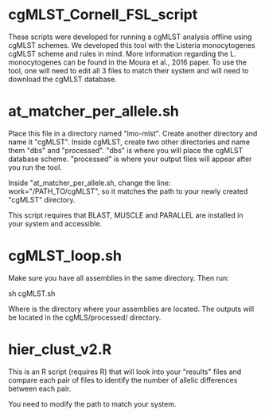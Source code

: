 # cgMLST_Cornell_FSL_script

These scripts were developed for running a cgMLST analysis offline using cgMLST schemes. We developed this tool with the Listeria monocytogenes cgMLST scheme and rules in mind. 
More information regarding the L. monocytogenes can be found in the Moura et al., 2016 paper. 
To use the tool, one will need to edit all 3 files to match their system and will need to download the cgMLST database.


# at_matcher_per_allele.sh

Place this file in a directory named "lmo-mlst".
Create another directory and name it "cgMLST". Inside cgMLST, create two other directories and name them "dbs" and "processed". 
"dbs" is where you will place the cgMLST database scheme. "processed" is where your output files will appear after you run the tool.

Inside "at_matcher_per_allele.sh, change the line: work="/PATH_TO/cgMLST", so it matches the path to your newly created "cgMLST" directory.

This script requires that BLAST, MUSCLE and PARALLEL are installed in your system and accessible.

# cgMLST_loop.sh

Make sure you have all assemblies in the same directory. Then run:

sh cgMLST.sh <inpath>

Where <inpath> is the directory where your assemblies are located.
The outputs will be located in the cgMLS/processed/ directory.

# hier_clust_v2.R

This is an R script (requires R) that will look into your "results" files and compare each pair of files to identify the number of allelic differences between each pair.

You need to modify the path to match your system.
